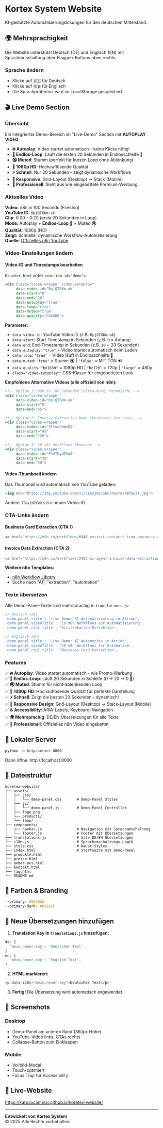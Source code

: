 # Kortex System Website

KI-gestützte Automatisierungslösungen für den deutschen Mittelstand.

## 🌍 Mehrsprachigkeit

Die Website unterstützt Deutsch (DE) und Englisch (EN) mit Sprachumschaltung über Flaggen-Buttons oben rechts.

### Sprache ändern
- Klicke auf 🇩🇪 für Deutsch
- Klicke auf 🇬🇧 für Englisch
- Die Sprachpräferenz wird im LocalStorage gespeichert

## 🎬 Live Demo Section

### Übersicht
Ein integrierter Demo-Bereich im "Live-Demo" Section mit **AUTOPLAY VIDEO**:
- **🔥 Autoplay**: Video startet automatisch - keine Klicks nötig!
- **🔄 Endlos-Loop**: Läuft die ersten 20 Sekunden in Endlosschleife 🔁
- **🔇 Muted**: Stumm (perfekt für kurzen Loop ohne Ablenkung)
- **🎥 1080p HD**: Hochauflösende Qualität
- **⚡ Schnell**: Nur 20 Sekunden - zeigt dynamische Workflows
- **📱 Responsive**: Grid-Layout (Desktop) → Stack (Mobile)
- **🎨 Professionell**: Sieht aus wie eingebettete Premium-Werbung

### Aktuelles Video

**Video:** n8n in 100 Seconds (Fireship)  
**YouTube ID:** `RpjQTGKm-ok`  
**Clip:** 0:00 - 0:20 (erste 20 Sekunden in Loop)  
**Mode:** Autoplay + **Endlos-Loop** 🔄 + Muted 🔇  
**Qualität:** 1080p (HD)  
**Zeigt:** Schnelle, dynamische Workflow-Automatisierung  
**Quelle:** [Offizielles n8n YouTube](https://youtu.be/RpjQTGKm-ok)

### Video-Einstellungen ändern

#### Video-ID und Timestamps bearbeiten
In `index.html` unter `<section id="demo">`:

```html
<div class="video-wrapper video-autoplay" 
     data-video-id="RpjQTGKm-ok" 
     data-start="0" 
     data-end="20"
     data-autoplay="true"
     data-loop="true"
     data-muted="true"
     data-quality="hd1080">
```

**Parameter:**
- `data-video-id`: YouTube Video ID (z.B. `RpjQTGKm-ok`)
- `data-start`: Start-Timestamp in Sekunden (z.B. `0` = Anfang)
- `data-end`: End-Timestamp in Sekunden (z.B. `20` = 20 Sekunden)
- `data-autoplay`: `"true"` = Video startet automatisch beim Laden
- `data-loop`: `"true"` = Video läuft in Endlosschleife 🔄
- `data-muted`: `"true"` = Stumm 🔇 | `"false"` = MIT TON 🔊
- `data-quality`: `"hd1080"` = 1080p HD | `"hd720"` = 720p | `"large"` = 480p
- `class="video-autoplay"`: CSS-Klasse für eingebetteten Look

**Empfohlene Alternative Videos (alle offiziell von n8n):**
```html
<!-- Option 1: n8n in 100 Sekunden (ultra-kurz, dynamisch) -->
<div class="video-wrapper" 
     data-video-id="RpjQTGKm-ok" 
     data-start="5" 
     data-end="45">

<!-- Option 2: Invoice Extraction Demo (konkreter Use Case) -->
<div class="video-wrapper" 
     data-video-id="8FsvuGeWxEQ" 
     data-start="90" 
     data-end="120">

<!-- Option 3: 10 n8n Workflows Showcase -->
<div class="video-wrapper" 
     data-video-id="PhVTDydFGo0" 
     data-start="10" 
     data-end="50">
```

#### Video-Thumbnail ändern
Das Thumbnail wird automatisch von YouTube geladen:
```html
<img src="https://img.youtube.com/vi/JIaxjH2CoKo/maxresdefault.jpg">
```

Ändere `JIaxjH2CoKo` zur neuen Video-ID.

### CTA-Links ändern

#### Business Card Extraction (CTA 1)
```html
<a href="https://n8n.io/workflows/6840-extract-contacts-from-business-cards-to-google-sheets-with-gpt4o/">
```

#### Invoice Data Extraction (CTA 2)
```html
<a href="https://n8n.io/workflows/2463-ai-agent-invoice-data-extraction-chatgpt/">
```

**Weitere n8n Templates:**
- [n8n Workflow Library](https://n8n.io/workflows/)
- Suche nach "AI", "extraction", "automation"

### Texte übersetzen

Alle Demo-Panel-Texte sind mehrsprachig in `translations.js`:

```javascript
// Deutsch (de)
'demo.panel.title': 'Live Demo: KI-Automatisierung in Aktion',
'demo.panel.videoTitle': '10 n8n Workflows zur Automatisierung',
'demo.panel.cta1.title': 'Visitenkarten-Extraktion',

// Englisch (en)
'demo.panel.title': 'Live Demo: AI Automation in Action',
'demo.panel.videoTitle': '10 n8n Workflows for Automation',
'demo.panel.cta1.title': 'Business Card Extraction',
```

### Features

✅ **🔥 Autoplay**: Video startet automatisch - wie Promo-Werbung  
✅ **🔄 Endlos-Loop**: Läuft 20 Sekunden in Schleife (0 → 20 → 0 🔁)  
✅ **🔇 Muted**: Stumm für nicht-ablenkenden Loop  
✅ **🎥 1080p HD**: Hochauflösende Qualität für perfekte Darstellung  
✅ **⚡ Schnell**: Zeigt die besten 20 Sekunden - dynamisch!  
✅ **📱 Responsive Design**: Grid-Layout (Desktop) → Stack-Layout (Mobile)  
✅ **♿ Accessibility**: ARIA-Labels, Keyboard-Navigation  
✅ **🌍 Mehrsprachig**: DE/EN Übersetzungen für alle Texte  
✅ **💼 Professionell**: Offizielles n8n Video eingebettet  


## 🚀 Lokaler Server

```bash
python -m http.server 8000
```

Dann öffne: http://localhost:8000

## 📁 Dateistruktur

```
koretex-website/
├── assets/
│   ├── css/
│   │   └── demo-panel.css       # Demo-Panel Styles
│   ├── js/
│   │   └── demo-panel.js        # Demo-Panel Controller
│   ├── logo.png
│   ├── products/
│   └── team/
├── components/
│   ├── navbar.js                # Navigation mit Sprachumschaltung
│   └── footer.js                # Footer mit Übersetzungen
├── translations.js              # Alle DE/EN Übersetzungen
├── i18n.js                      # Sprachumschaltungs-Logik
├── style.css                    # Haupt-Styles
├── index.html                   # Startseite mit Demo-Panel
├── produkte.html
├── preise.html
├── ueber-uns.html
├── kontakt.html
├── faq.html
└── README.md
```

## 🎨 Farben & Branding

```css
--primary: #034EA2
--primary-dark: #09182F
```

## 📝 Neue Übersetzungen hinzufügen

1. **Translation Key in `translations.js` hinzufügen:**
```javascript
de: {
  'mein.neuer.key': 'Deutscher Text',
}
en: {
  'mein.neuer.key': 'English Text',
}
```

2. **HTML markieren:**
```html
<p data-i18n="mein.neuer.key">Deutscher Text</p>
```

3. **Fertig!** Die Übersetzung wird automatisch angewendet.

## 📸 Screenshots

### Desktop
- Demo-Panel am unteren Rand (360px Höhe)
- YouTube-Video links, CTAs rechts
- Collapse-Button zum Einklappen

### Mobile
- Vollbild-Modal
- Touch-optimiert
- Focus Trap für Accessibility

## 🔗 Live-Website

https://karusocaminar.github.io/koretex-website/

---

**Entwickelt von Kortex System**  
© 2025 Alle Rechte vorbehalten.
